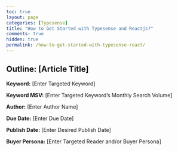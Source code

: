 ```yaml
---
toc: true
layout: page
categories: [Typesense]
title: "How to Get Started with Typesense and Reactjs?"
comments: true
hidden: true
permalink: /how-to-get-started-with-typesense-react/
---
```


## Outline: [Article Title]

**Keyword:** [Enter Targeted Keyword]

**Keyword MSV:** [Enter Targeted Keyword’s Monthly Search Volume]

**Author:** [Enter Author Name]

**Due Date:** [Enter Due Date]

**Publish Date:** [Enter Desired Publish Date]

**Buyer Persona:** [Enter Targeted Reader and/or Buyer Persona]

<br>
